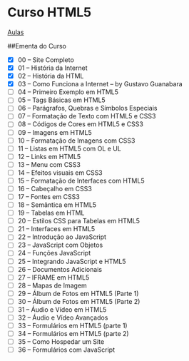 # Curso HTML5
[Aulas](https://www.youtube.com/playlist?list=PLHz_AreHm4dlAnJ_jJtV29RFxnPHDuk9o)

##Ementa do Curso
- [x] 00 – Site Completo
- [x] 01 – História da Internet
- [x] 02 – História da HTML
- [x] 03 – Como Funciona a Internet – by Gustavo Guanabara
- [ ] 04 – Primeiro Exemplo em HTML5
- [ ] 05 – Tags Básicas em HTML5
- [ ] 06 – Parágrafos, Quebras e Símbolos Especiais
- [ ] 07 – Formatação de Texto com HTML5 e CSS3
- [ ] 08 – Códigos de Cores em HTML5 e CSS3
- [ ] 09 – Imagens em HTML5
- [ ] 10 – Formatação de Imagens com CSS3
- [ ] 11 – Listas em HTML5 com OL e UL
- [ ] 12 – Links em HTML5
- [ ] 13 – Menu com CSS3
- [ ] 14 – Efeitos visuais em CSS3
- [ ] 15 – Formatação de Interfaces com HTML5
- [ ] 16 – Cabeçalho em CSS3
- [ ] 17 – Fontes em CSS3
- [ ] 18 – Semântica em HTML5
- [ ] 19 – Tabelas em HTML
- [ ] 20 – Estilos CSS para Tabelas em HTML5
- [ ] 21 – Interfaces em HTML5
- [ ] 22 – Introdução ao JavaScript
- [ ] 23 – JavaScript com Objetos
- [ ] 24 – Funções JavaScript
- [ ] 25 – Integrando JavaScript e HTML5
- [ ] 26 – Documentos Adicionais
- [ ] 27 – IFRAME em HTML5
- [ ] 28 – Mapas de Imagem
- [ ] 29 – Álbum de Fotos em HTML5 (Parte 1)
- [ ] 30 – Álbum de Fotos em HTML5 (Parte 2)
- [ ] 31 – Áudio e Vídeo em HTML5
- [ ] 32 – Áudio e Vídeo Avançados
- [ ] 33 – Formulários em HTML5 (parte 1)
- [ ] 34 – Formulários em HTML5 (parte 2)
- [ ] 35 – Como Hospedar um Site
- [ ] 36 – Formulários com JavaScript